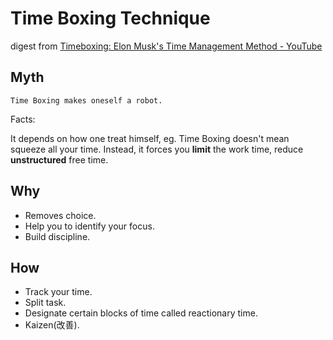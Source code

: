 # Time Boxing Technique

digest from [Timeboxing: Elon Musk's Time Management Method - YouTube](https://www.youtube.com/watch?v=fbAYK4KQrso 
)

## Myth

```Time Boxing makes oneself a robot.```

Facts:

It depends on how one treat himself, eg. Time Boxing doesn't mean squeeze all your
time. Instead, it forces you **limit** the work time, reduce **unstructured** free time.

## Why

* Removes choice.
* Help you to identify your focus.
* Build discipline.

## How

* Track your time.
* Split task.
* Designate certain blocks of time called reactionary time.
* Kaizen(改善).
